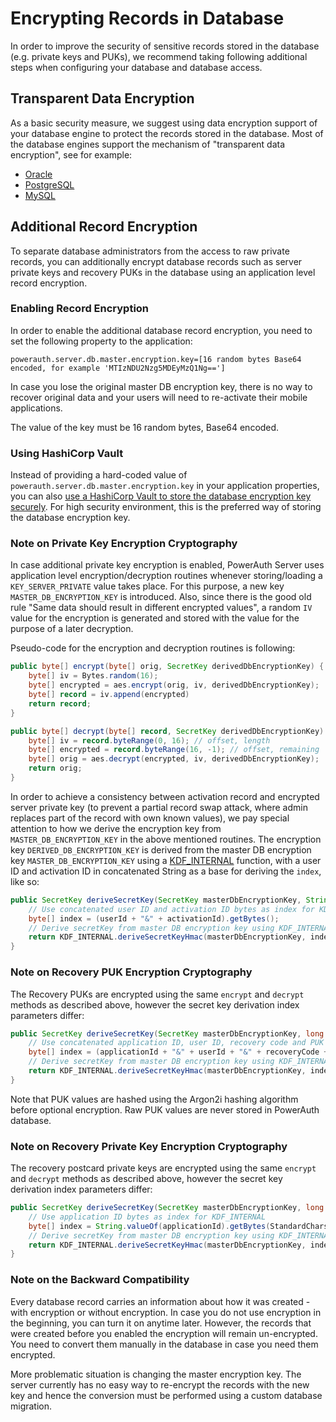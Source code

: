 # Encrypting Records in Database

In order to improve the security of sensitive records stored in the database (e.g. private keys and PUKs), we recommend taking following additional steps when configuring your database and database access.

## Transparent Data Encryption

As a basic security measure, we suggest using data encryption support of your database engine to protect the records stored in the database. Most of the database engines support the mechanism of "transparent data encryption", see for example:

- [Oracle](https://docs.oracle.com/en/database/oracle/oracle-database/12.2/asoag/asopart1.html)
- [PostgreSQL](https://www.postgresql.org/docs/11/encryption-options.html)
- [MySQL](https://dev.mysql.com/doc/mysql-secure-deployment-guide/5.7/en/secure-deployment-data-encryption.html)

## Additional Record Encryption

To separate database administrators from the access to raw private records, you can additionally encrypt database records such as server private keys and recovery PUKs in the database using an application level record encryption.

### Enabling Record Encryption

In order to enable the additional database record encryption, you need to set the following property to the application:

```
powerauth.server.db.master.encryption.key=[16 random bytes Base64 encoded, for example 'MTIzNDU2Nzg5MDEyMzQ1Ng==']
```

<!-- begin box warning -->
In case you lose the original master DB encryption key, there is no way to recover original data and your users will need to re-activate their mobile applications.
<!-- end -->

The value of the key must be 16 random bytes, Base64 encoded.

### Using HashiCorp Vault

Instead of providing a hard-coded value of `powerauth.server.db.master.encryption.key` in your application properties, you can also [use a HashiCorp Vault to store the database encryption key securely](./Using-HashiCorp-Vault.md). For high security environment, this is the preferred way of storing the database encryption key. 

### Note on Private Key Encryption Cryptography

In case additional private key encryption is enabled, PowerAuth Server uses application level encryption/decryption routines whenever storing/loading a `KEY_SERVER_PRIVATE` value takes place. For this purpose, a new key `MASTER_DB_ENCRYPTION_KEY` is introduced. Also, since there is the good old rule "Same data should result in different encrypted values", a random `IV` value for the encryption is generated and stored with the value for the purpose of a later decryption.

Pseudo-code for the encryption and decryption routines is following:

```java
public byte[] encrypt(byte[] orig, SecretKey derivedDbEncryptionKey) {
    byte[] iv = Bytes.random(16);
    byte[] encrypted = aes.encrypt(orig, iv, derivedDbEncryptionKey);
    byte[] record = iv.append(encrypted)
    return record;
}

public byte[] decrypt(byte[] record, SecretKey derivedDbEncryptionKey) {
    byte[] iv = record.byteRange(0, 16); // offset, length
    byte[] encrypted = record.byteRange(16, -1); // offset, remaining
    byte[] orig = aes.decrypt(encrypted, iv, derivedDbEncryptionKey);
    return orig;
}
```

In order to achieve a consistency between activation record and encrypted server private key (to prevent a partial record swap attack, where admin replaces part of the record with own known values), we pay special attention to how we derive the encryption key from `MASTER_DB_ENCRYPTION_KEY` in the above mentioned routines. The encryption key `DERIVED_DB_ENCRYPTION_KEY` is derived from the master DB encryption key `MASTER_DB_ENCRYPTION_KEY` using a [KDF_INTERNAL](https://github.com/wultra/powerauth-crypto/blob/develop/docs/Basic-definitions.md) function, with a user ID and activation ID in concatenated String as a base for deriving the `index`, like so:

```java
public SecretKey deriveSecretKey(SecretKey masterDbEncryptionKey, String userId, String activationId) {
    // Use concatenated user ID and activation ID bytes as index for KDF_INTERNAL
    byte[] index = (userId + "&" + activationId).getBytes();
    // Derive secretKey from master DB encryption key using KDF_INTERNAL with constructed index
    return KDF_INTERNAL.deriveSecretKeyHmac(masterDbEncryptionKey, index);
}
```

### Note on Recovery PUK Encryption Cryptography

The Recovery PUKs are encrypted using the same `encrypt` and `decrypt` methods as described above, however the secret key derivation index parameters differ:

```java
public SecretKey deriveSecretKey(SecretKey masterDbEncryptionKey, long applicationId, String userId, String recoveryCode, long pukIndex) {
    // Use concatenated application ID, user ID, recovery code and PUK index bytes as index for KDF_INTERNAL
    byte[] index = (applicationId + "&" + userId + "&" + recoveryCode + "&" + pukIndex).getBytes(StandardCharsets.UTF_8);
    // Derive secretKey from master DB encryption key using KDF_INTERNAL with constructed index
    return KDF_INTERNAL.deriveSecretKeyHmac(masterDbEncryptionKey, index);
}
```

Note that PUK values are hashed using the Argon2i hashing algorithm before optional encryption. Raw PUK values are never stored in PowerAuth database.

### Note on Recovery Private Key Encryption Cryptography

The recovery postcard private keys are encrypted using the same `encrypt` and `decrypt` methods as described above, however the secret key derivation index parameters differ:

```java
public SecretKey deriveSecretKey(SecretKey masterDbEncryptionKey, long applicationId) {
    // Use application ID bytes as index for KDF_INTERNAL
    byte[] index = String.valueOf(applicationId).getBytes(StandardCharsets.UTF_8);
    // Derive secretKey from master DB encryption key using KDF_INTERNAL with constructed index
    return KDF_INTERNAL.deriveSecretKeyHmac(masterDbEncryptionKey, index);
}
```

### Note on the Backward Compatibility

Every database record carries an information about how it was created - with encryption or without encryption. In case you do not use encryption in the beginning, you can turn it on anytime later. However, the records that were created before you enabled the encryption will remain un-encrypted. You need to convert them manually in the database in case you need them encrypted.

More problematic situation is changing the master encryption key. The server currently has no easy way to re-encrypt the records with the new key and hence the conversion must be performed using a custom database migration.